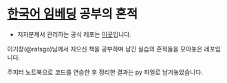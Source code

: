 # [한국어 임베딩](http://www.yes24.com/Product/Goods/78569687) 공부의 흔적

* 저자분께서 관리하는 공식 레포는 [이곳](https://github.com/ratsgo/embedding)입니다.

이기창(@ratsgo)님께서 지으신 책을 공부하며 남긴 실습의 흔적들을 모아놓은 레포입니다.

주피터 노트북으로 코드를 연습한 후 정리한 결과는 py 파일로 남겨놓았습니다.

